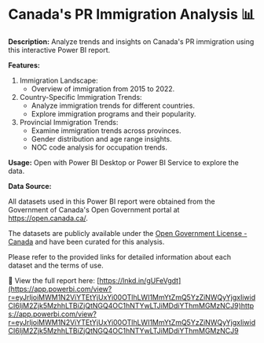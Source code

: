 # Canada's PR Immigration Analysis 📊

**Description:** Analyze trends and insights on Canada's PR immigration using this interactive Power BI report.

**Features:**
1. Immigration Landscape:
   - Overview of immigration from 2015 to 2022.
3. Country-Specific Immigration Trends:
   - Analyze immigration trends for different countries.
   - Explore immigration programs and their popularity.
4. Provincial Immigration Trends:
   - Examine immigration trends across provinces.
   - Gender distribution and age range insights.
   - NOC code analysis for occupation trends.


**Usage:** Open with Power BI Desktop or Power BI Service to explore the data.

**Data Source:** 

All datasets used in this Power BI report were obtained from the Government of Canada's Open Government portal at https://open.canada.ca/.

The datasets are publicly available under the [Open Government License - Canada](https://open.canada.ca/en/open-government-licence-canada) and have been curated for this analysis.

Please refer to the provided links for detailed information about each dataset and the terms of use.

🔗 View the full report here:
   [https://lnkd.in/gUFeVgdt](https://app.powerbi.com/view?r=eyJrIjoiMWM1N2ViYTEtYjUxYi00OTlhLWI1MmYtZmQ5YzZiNWQyYjgxIiwidCI6IjM2Zjk5MzhhLTBiZjQtNGQ4OC1hNTYwLTJiMDdiYThmMGMzNCJ9)https://app.powerbi.com/view?r=eyJrIjoiMWM1N2ViYTEtYjUxYi00OTlhLWI1MmYtZmQ5YzZiNWQyYjgxIiwidCI6IjM2Zjk5MzhhLTBiZjQtNGQ4OC1hNTYwLTJiMDdiYThmMGMzNCJ9




